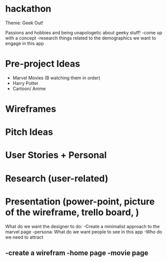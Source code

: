 # hackathon

Theme: Geek Out!

Passions and hobbies and being unapologetic about geeky stuff!
-come up with a concept
-research things related to the demographics we want to engage in this app

# Pre-project Ideas
- Marvel Movies (B watching them in order)
- Harry Potter
- Cartoon/ Anime

# Wireframes


# Pitch Ideas


# User Stories + Personal


# Research (user-related)
    


# Presentation (power-point, picture of the wireframe, trello board, )



What do we want the designer to do:
-Create a minimalist approach to the marvel page
-persona: What do we want people to see in this app
-Who do we need to attract 

-create a wirefram
-home page
-movie page
-